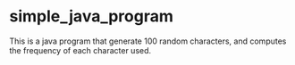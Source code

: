 # simple_java_program
This is a java program that generate 100 random characters, and computes the frequency of each character used. 
